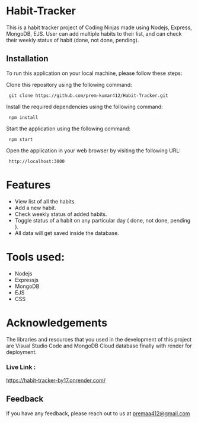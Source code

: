 # Habit-Tracker
This is a habit tracker project of Coding Ninjas made using Nodejs, Express, MongoDB, EJS. User can add multiple habits to their list, and can check their weekly status of habit (done, not done, pending).

## Installation
To run this application on your local machine, please follow these steps:

Clone this repository using the following command:
```
 git clone https://github.com/prem-kumar412/Habit-Tracker.git
```
Install the required dependencies using the following command:
```
 npm install 
```
Start the application using the following command:
```
 npm start 
```
Open the application in your web browser by visiting the following URL:
```
 http://localhost:3000 
```
# Features
  - View list of all the habits.
  - Add a new habit.
  - Check weekly status of added habits.
  - Toggle status of a habit on any particular day ( done, not done, pending ).
  - All data will get saved inside the database.

# Tools used:
  - Nodejs
  - Expressjs
  - MongoDB
  - EJS
  - CSS

 # Acknowledgements
The libraries and resources that you used in the development of this project are Visual Studio Code and MongoDB Cloud database finally with render for deployment.

### Live Link :
https://habit-tracker-by17.onrender.com/
## Feedback

If you have any feedback, please reach out to us at premaa412@gmail.com

